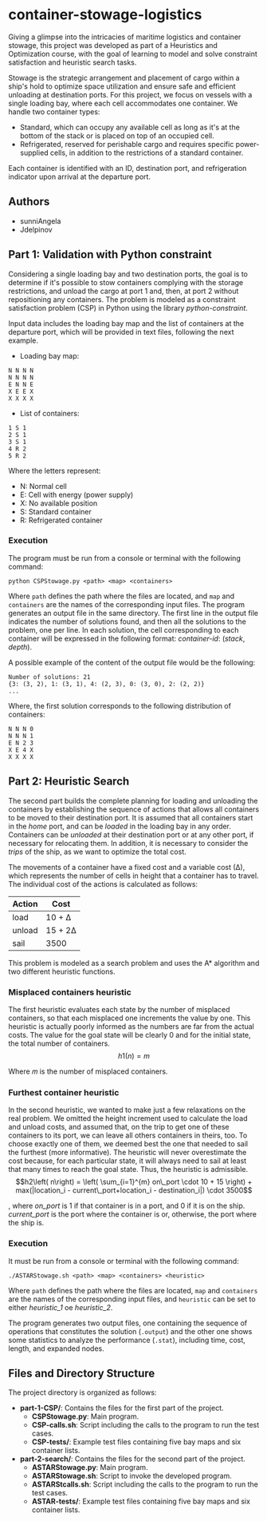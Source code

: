 # container-stowage-logistics
Giving a glimpse into the intricacies of maritime logistics and container stowage, this project was developed as part of a Heuristics and Optimization course, with the goal of learning to model and solve constraint satisfaction and heuristic search tasks.

Stowage is the strategic arrangement and placement of cargo within a ship's hold to optimize space utilization and ensure safe and efficient unloading at destination ports. For this project, we focus on vessels with a single loading bay, where each cell accommodates one container. We handle two container types: 
- Standard, which can occupy any available cell as long as it's at the bottom of the stack or is placed on top of an occupied cell.
- Refrigerated, reserved for perishable cargo and requires specific power-supplied cells, in addition to the restrictions of a standard container. 

Each container is identified with an ID, destination port, and refrigeration indicator upon arrival at the departure port.

## Authors
- sunniAngela
- Jdelpinov

## Part 1: Validation with Python constraint
Considering a single loading bay and two destination ports, the goal is to determine if it's possible to stow containers complying with the storage restrictions, and unload the cargo at port 1 and, then, at port 2 without repositioning any containers. The problem is modeled as a constraint satisfaction problem (CSP) in Python using the library *python-constraint*. 

Input data includes the loading bay map and the list of containers at the departure port, which will be provided in text files, following the next example. 

- Loading bay map:
```console
N N N N
N N N N
E N N E
X E E X
X X X X
```
- List of containers:
```console 
1 S 1
2 S 1
3 S 1
4 R 2
5 R 2 
```

Where the letters represent:
- N: Normal cell
- E: Cell with energy (power supply)
- X: No available position
- S: Standard container
- R: Refrigerated container

### Execution
The program must be run from a console or terminal with the following command:
```console
python CSPStowage.py <path> <map> <containers>
```
Where `path` defines the path where the files are located, and `map` and `containers` are the names of the corresponding input files.
The program generates an output file in the same directory. The first line in the output file indicates the number of solutions found, and then all the solutions to the problem, one per line. In each solution, the cell corresponding to each container will be expressed in the following format: *container-id*: (*stack*, *depth*). 

A possible example of the content of the output file would be the following:
```console
Number of solutions: 21
{3: (3, 2), 1: (3, 1), 4: (2, 3), 0: (3, 0), 2: (2, 2)}
...
```

Where, the first solution corresponds to the following distribution of containers:
```console
N N N 0
N N N 1
E N 2 3
X E 4 X
X X X X 
```

## Part 2: Heuristic Search
The second part builds the complete planning for loading and unloading the containers by establishing the sequence of actions that allows all containers to be moved to their destination port.  It is assumed that all containers start in the *home* port, and can be *loaded* in the loading bay in any order. Containers can be *unloaded* at their destination port or at any other port, if necessary for relocating them. In addition, it is necessary to consider the *trips* of the ship, as we want to optimize the total cost.

The movements of a container have a fixed cost and a variable cost (∆), which represents the number of cells in height that a container has to travel. The individual cost of the actions is calculated as follows:

| Action |   Cost   |
| ------ | ------   |
| load   | 10 + ∆   |
| unload | 15 + 2∆  |
| sail   | 3500     |

This problem is modeled as a search problem and uses the A\* algorithm and two different heuristic functions. 

### Misplaced containers heuristic
The first heuristic evaluates each state by the number of misplaced containers, so that each misplaced one increments the value by one. This heuristic is actually poorly informed as the numbers are far from the actual costs. The value for the goal state will be clearly 0 and for the initial state, the total number of containers. 
$$h1\left( n\right) = m$$

Where 𝑚 is the number of misplaced containers. 

### Furthest container heuristic
In the second heuristic, we wanted to make just a few relaxations on the real problem. We omitted the height increment used to calculate the load and unload costs, and assumed that, on the trip to get one of these containers to its port, we can leave all others containers in theirs, too. To choose exactly one of them, we deemed best the one that needed to sail the furthest (more informative). The heuristic will never overestimate the cost because, for each particular state, it will always need to sail at least that many times to reach the goal state. Thus, the heuristic is admissible.
$$h2\left( n\right) = \left( \sum_{i=1}^{m} on\_port \cdot 10 + 15 \right) + max(|location_i - current\_port+location_i - destination_i|) \cdot 3500$$

, where *on_port* is 1 if that container is in a port, and 0 if it is on the ship. *current_port* is the port where the container is or, otherwise, the port where the ship is.

### Execution
It must be run from a console or terminal with the following command:
```console
./ASTARStowage.sh <path> <map> <containers> <heuristic>
```

Where `path` defines the path where the files are located, `map` and `containers` are the names of the corresponding input files, and `heuristic` can be set to either *heuristic_1* oe *heuristic_2*. 

The program generates two output files, one containing the sequence of operations that constitutes the solution (```.output```) and the other one shows some statistics to analyze the performance (```.stat```), including time, cost, length, and expanded nodes.


## Files and Directory Structure

The project directory is organized as follows:
- **part-1-CSP/**: Contains the files for the first part of the project.
	- **CSPStowage.py**: Main program.
    - **CSP-calls.sh**: Script including the calls to the program to run the test cases.
    - **CSP-tests/**: Example test files containing five bay maps and six container lists.
- **part-2-search/**:  Contains the files for the second part of the project.
	- **ASTARStowage.py**: Main program.
    - **ASTARStowage.sh**: Script to invoke the developed program.
	- **ASTARStcalls.sh**: Script including the calls to the program to run the test cases.
    - **ASTAR-tests/**: Example test files containing five bay maps and six container lists.
